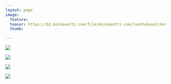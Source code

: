 ```yaml
---
layout: page
image:
  feature:
  teaser: https://b2.minimuutti.com/file/minimuutti-com/luontokuvat/kev%C3%A4t/6/DS53582-245px.jpg
  thumb:

---
```


![](https://b2.minimuutti.com/file/minimuutti-com/luontokuvat/kev%C3%A4t/6/DS53580-800px.jpg)

![](https://b2.minimuutti.com/file/minimuutti-com/luontokuvat/kev%C3%A4t/6/DS53578-800px.jpg)

![](https://b2.minimuutti.com/file/minimuutti-com/luontokuvat/kev%C3%A4t/6/DS53576-800px.jpg)

![](https://b2.minimuutti.com/file/minimuutti-com/luontokuvat/kev%C3%A4t/6/DS53582-800px.jpg)

